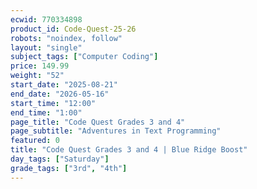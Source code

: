 ```yaml
---
ecwid: 770334898
product_id: Code-Quest-25-26
robots: "noindex, follow"
layout: "single"
subject_tags: ["Computer Coding"]
price: 149.99
weight: "52"
start_date: "2025-08-21"
end_date: "2026-05-16"
start_time: "12:00"
end_time: "1:00"
page_title: "Code Quest Grades 3 and 4"
page_subtitle: "Adventures in Text Programming"
featured: 0
title: "Code Quest Grades 3 and 4 | Blue Ridge Boost"
day_tags: ["Saturday"]
grade_tags: ["3rd", "4th"]
---
```

